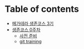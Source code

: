 # Table of contents

* [메가테라 생존코스 3기](README.md)
* [생존코스 0주차](0.md)
  * [사전 준비](0/undefined.md)
  * [git training](0/git-training.md)
